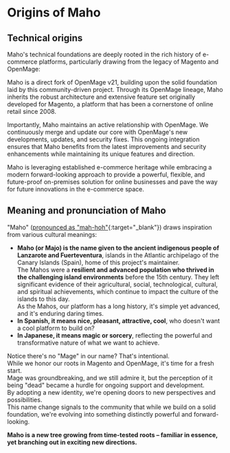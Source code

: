 # Origins of Maho

## Technical origins

Maho's technical foundations are deeply rooted in the rich history of e-commerce platforms,
particularly drawing from the legacy of Magento and OpenMage:

Maho is a direct fork of OpenMage v21, building upon the solid foundation laid by this community-driven project.
Through its OpenMage lineage, Maho inherits the robust architecture and extensive feature set originally
developed for Magento, a platform that has been a cornerstone of online retail since 2008.

Importantly, Maho maintains an active relationship with OpenMage. We continuously merge and update
our core with OpenMage's new developments, updates, and security fixes.
This ongoing integration ensures that Maho benefits from the latest improvements and security enhancements
while maintaining its unique features and direction.

Maho is leveraging established e-commerce heritage while embracing a modern forward-looking approach
to provide a powerful, flexible, and future-proof on-premises solution for online businesses and pave
the way for future innovations in the e-commerce space.

## Meaning and pronunciation of Maho

"Maho" ([pronounced as "mah-hoh"](https://www.ingles.com/pronunciacion/majo){:target="_blank"}) draws inspiration
from various cultural meanings:

- **Maho (or Majo) is the name given to the ancient indigenous people of Lanzarote and Fuerteventura**,
  islands in the Atlantic archipelago of the Canary Islands (Spain), home of this project's maintainer.  
  The Mahos were a **resilient and advanced population who thrived in the challenging island environments**
  before the 15th century. They left significant evidence of their agricultural, social, technological,
  cultural, and spiritual achievements, which continue to impact the culture of the islands to this day.  
  As the Mahos, our platform has a long history, it's simple yet advanced, and it's enduring daring times.
- **In Spanish, it means nice, pleasant, attractive, cool**, who doesn't want a cool platform to build on?
- **In Japanese, it means magic or sorcery**, reflecting the powerful and transformative nature of what
  we want to achieve.

Notice there's no "Mage" in our name? That's intentional.  
While we honor our roots in Magento and OpenMage, it's time for a fresh start.  
Mage was groundbreaking, and we still admire it, but the perception of it being "dead"
became a hurdle for ongoing support and development.  
By adopting a new identity, we're opening doors to new perspectives and possibilities.  
This name change signals to the community that while we build on a solid foundation, we're evolving into something
distinctly powerful and forward-looking.

**Maho is a new tree growing from time-tested roots – familiar in essence, yet branching out in exciting
new directions.**